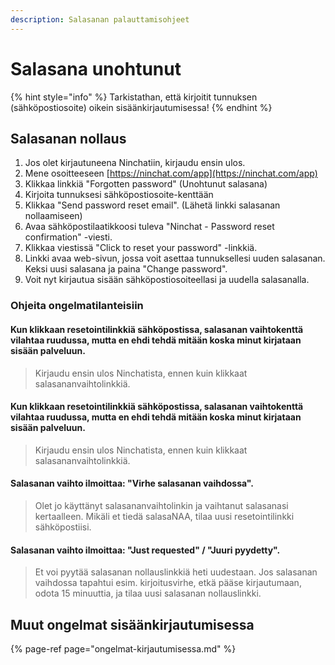 ```yaml
---
description: Salasanan palauttamisohjeet
---
```


# Salasana unohtunut

{% hint style="info" %}
Tarkistathan, että kirjoitit tunnuksen \(sähköpostiosoite\) oikein sisäänkirjautumisessa!
{% endhint %}

## Salasanan nollaus

1. Jos olet kirjautuneena Ninchatiin, kirjaudu ensin ulos.
2. Mene osoitteeseen [https://ninchat.com/app](https://ninchat.com/app)
3. Klikkaa linkkiä "Forgotten password" \(Unohtunut salasana\)
4. Kirjoita tunnuksesi sähköpostiosoite-kenttään
5. Klikkaa "Send password reset email". \(Lähetä linkki salasanan nollaamiseen\)
6. Avaa sähköpostilaatikkoosi tuleva "Ninchat - Password reset confirmation" -viesti.
7. Klikkaa viestissä "Click to reset your password" -linkkiä.
8. Linkki avaa web-sivun, jossa voit asettaa tunnuksellesi uuden salasanan. Keksi uusi salasana ja paina "Change password".
9. Voit nyt kirjautua sisään sähköpostiosoiteellasi ja uudella salasanalla.

### Ohjeita ongelmatilanteisiin

#### Kun klikkaan resetointilinkkiä sähköpostissa, salasanan vaihtokenttä vilahtaa ruudussa, mutta en ehdi tehdä mitään koska minut kirjataan sisään palveluun.

> Kirjaudu ensin ulos Ninchatista, ennen kuin klikkaat salasananvaihtolinkkiä.

#### Kun klikkaan resetointilinkkiä sähköpostissa, salasanan vaihtokenttä vilahtaa ruudussa, mutta en ehdi tehdä mitään koska minut kirjataan sisään palveluun.

> Kirjaudu ensin ulos Ninchatista, ennen kuin klikkaat salasananvaihtolinkkiä.

#### Salasanan vaihto ilmoittaa: "Virhe salasanan vaihdossa". 

> Olet jo käyttänyt salasananvaihtolinkin ja vaihtanut salasanasi kertaalleen. Mikäli et tiedä salasaNAA, tilaa uusi resetointilinkki sähköpostiisi.

#### Salasanan vaihto ilmoittaa: "Just requested" / "Juuri pyydetty".

> Et voi pyytää salasanan nollauslinkkiä heti uudestaan. Jos salasanan vaihdossa tapahtui esim. kirjoitusvirhe, etkä pääse kirjautumaan, odota 15 minuuttia, ja tilaa uusi salasanan nollauslinkki.

## Muut ongelmat sisäänkirjautumisessa

{% page-ref page="ongelmat-kirjautumisessa.md" %}



